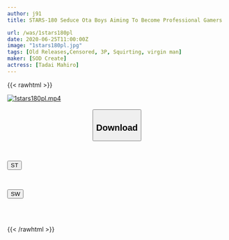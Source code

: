 ```yaml
---
author: j91
title: STARS-180 Seduce Ota Boys Aiming To Become Professional Gamers ... Etch Talent Hidden In A Weak Wota Who Has Little Female Experience Awakens, Gamer's Finger Tech With Large Injection Squirting Hand Man & Super Iki Nipple Strikes Massive Saddle With A Super High Waist Use Piston The Tide ... Mahiro Yui

url: /was/1stars180pl
date: 2020-06-25T11:00:00Z
image: "1stars180pl.jpg"
tags: [Old Releases,Censored, 3P, Squirting, virgin man]
maker: [SOD Create]
actress: [Tadai Mahiro]
---
```



{{< rawhtml >}}

<div class="video" data-videoid="7PAkzkAJMeuAdeV">
    <a href="javascript:;">
        <img src="/was/1stars180pl/1stars180pl.jpg" width="WIDTH" height="HEIGHT" alt="1stars180pl.mp4" loading="lazy">
    </a>
</div>

<script type="text/javascript" src="https://j91.asia/asset/on-demand-st.js"></script>

<br>
  <link rel="stylesheet" href="https://j91.asia/asset/bs5.css">
  
  <center>
  <button class="btn btn-primary" type="button" data-bs-toggle="collapse" data-bs-target=".multi-collapse" aria-expanded="false" aria-controls="multiCollapseExample1 multiCollapseExample2"><h2>Download</h2></button></center>
</p>
<div class="row">
  <div class="col">
    <div class="collapse multi-collapse" id="multiCollapseExample1">
      <div class="card card-body">
	      	      <br>
<div class="buttons">  
<p><a href="https://streamtape.to/v/7PAkzkAJMeuAdeV" target="_blank"><button class="btn-hover color-3"><i class="fa fa-download"></i> ST</button></a></p></div>
    </div>
  </div>
</div>
  <div class="col">
    <div class="collapse multi-collapse" id="multiCollapseExample2">
      <div class="card card-body">
	      <br>
<div class="buttons">
<p><a href="https://flaswish.com/dkoevdx71cwi" target="_blank"><button class="btn-hover color-2"><i class="fa fa-download"></i> SW</button></a></p></div>
<br><br>
      </div>
    </div>
  </div>
</div>

{{< /rawhtml >}}